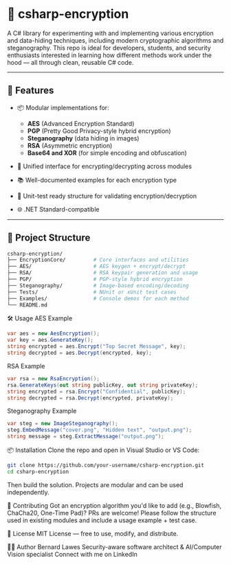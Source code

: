 # 🔐 csharp-encryption

A C# library for experimenting with and implementing various encryption and data-hiding techniques, including modern cryptographic algorithms and steganography. This repo is ideal for developers, students, and security enthusiasts interested in learning how different methods work under the hood — all through clean, reusable C# code.

---

## 🚀 Features

- 📦 Modular implementations for:
  - **AES** (Advanced Encryption Standard)
  - **PGP** (Pretty Good Privacy-style hybrid encryption)
  - **Steganography** (data hiding in images)
  - **RSA** (Asymmetric encryption)
  - **Base64 and XOR** (for simple encoding and obfuscation)

- 🔁 Unified interface for encrypting/decrypting across modules
- 📚 Well-documented examples for each encryption type
- 🧪 Unit-test ready structure for validating encryption/decryption
- 🌐 .NET Standard-compatible

---

## 📁 Project Structure

```bash
csharp-encryption/
├── EncryptionCore/         # Core interfaces and utilities
├── AES/                    # AES keygen + encrypt/decrypt
├── RSA/                    # RSA keypair generation and usage
├── PGP/                    # PGP-style hybrid encryption
├── Steganography/          # Image-based encoding/decoding
├── Tests/                  # NUnit or xUnit test cases
├── Examples/               # Console demos for each method
└── README.md
```

🛠️ Usage
AES Example

```csharp
var aes = new AesEncryption();
var key = aes.GenerateKey();
string encrypted = aes.Encrypt("Top Secret Message", key);
string decrypted = aes.Decrypt(encrypted, key);
```

RSA Example
```csharp
var rsa = new RsaEncryption();
rsa.GenerateKeys(out string publicKey, out string privateKey);
string encrypted = rsa.Encrypt("Confidential", publicKey);
string decrypted = rsa.Decrypt(encrypted, privateKey);
```

Steganography Example
```csharp
var steg = new ImageSteganography();
steg.EmbedMessage("cover.png", "Hidden text", "output.png");
string message = steg.ExtractMessage("output.png");
```
📦 Installation
Clone the repo and open in Visual Studio or VS Code:
```bash
git clone https://github.com/your-username/csharp-encryption.git
cd csharp-encryption
```

Then build the solution. Projects are modular and can be used independently.

🧩 Contributing
Got an encryption algorithm you'd like to add (e.g., Blowfish, ChaCha20, One-Time Pad)? PRs are welcome! Please follow the structure used in existing modules and include a usage example + test case.

📄 License
MIT License — free to use, modify, and distribute.

👨‍💻 Author
Bernard Lawes
Security-aware software architect & AI/Computer Vision specialist
Connect with me on LinkedIn






